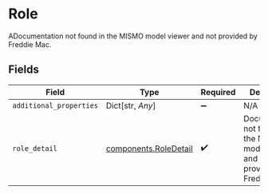 # Role

ADocumentation not found in the MISMO model viewer and not provided by Freddie Mac.


## Fields

| Field                                                                              | Type                                                                               | Required                                                                           | Description                                                                        |
| ---------------------------------------------------------------------------------- | ---------------------------------------------------------------------------------- | ---------------------------------------------------------------------------------- | ---------------------------------------------------------------------------------- |
| `additional_properties`                                                            | Dict[str, *Any*]                                                                   | :heavy_minus_sign:                                                                 | N/A                                                                                |
| `role_detail`                                                                      | [components.RoleDetail](../../models/shared/roledetail.md)                         | :heavy_check_mark:                                                                 | Documentation not found in the MISMO model viewer and not provided by Freddie Mac. |